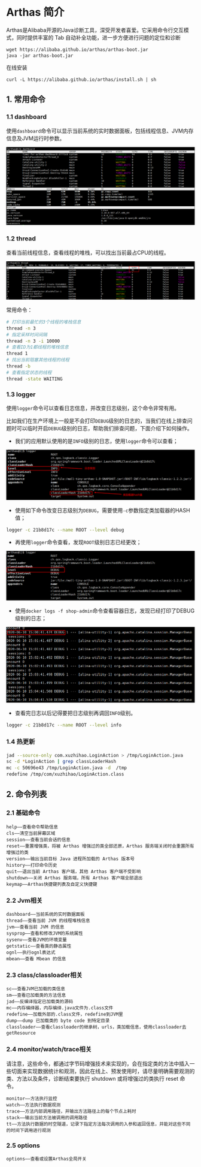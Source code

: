 # Arthas 简介

Arthas是Alibaba开源的Java诊断工具，深受开发者喜爱。它采用命令行交互模式，同时提供丰富的 Tab 自动补全功能，进一步方便进行问题的定位和诊断

```
wget https://alibaba.github.io/arthas/arthas-boot.jar
java -jar arthas-boot.jar
```

在线安装
```
curl -L https://alibaba.github.io/arthas/install.sh | sh
```

## 1. 常用命令

### 1.1 dashboard

使用`dashboard`命令可以显示当前系统的实时数据面板，包括线程信息、JVM内存信息及JVM运行时参数。

![](../../assets/_images/java/tools/arthas/arthas_start_03.png)

### 1.2 thread

查看当前线程信息，查看线程的堆栈，可以找出当前最占CPU的线程。

![](../../assets/_images/java/tools/arthas/arthas_start_04.png)

常用命令：

```bash
# 打印当前最忙的3个线程的堆栈信息
thread -n 3
# 指定采样时间间隔
thread -n 3 -i 10000
# 查看ID为1都线程的堆栈信息
thread 1
# 找出当前阻塞其他线程的线程
thread -b
# 查看指定状态的线程
thread -state WAITING
```

### 1.3 logger

使用`logger`命令可以查看日志信息，并改变日志级别，这个命令非常有用。

比如我们在生产环境上一般是不会打印`DEBUG`级别的日志的，当我们在线上排查问题时可以临时开启`DEBUG`级别的日志，帮助我们排查问题，下面介绍下如何操作。

- 我们的应用默认使用的是`INFO`级别的日志，使用`logger`命令可以查看；

![](../../assets/_images/java/tools/arthas/arthas_start_06.png)

- 使用如下命令改变日志级别为`DEBUG`，需要使用`-c`参数指定类加载器的HASH值；

```bash
logger -c 21b8d17c --name ROOT --level debug
```

- 再使用`logger`命令查看，发现`ROOT`级别日志已经更改；

![](../../assets/_images/java/tools/arthas/arthas_start_07.png)

- 使用`docker logs -f shop-admin`命令查看容器日志，发现已经打印了DEBUG级别的日志；

![](../../assets/_images/java/tools/arthas/arthas_start_08.png)

- 查看完日志以后记得要把日志级别再调回`INFO`级别。

```bash
logger -c 21b8d17c --name ROOT --level info
```

### 1.4 热更新

```bash
jad --source-only com.xuzhihao.LoginAction > /tmp/LoginAction.java
sc -d *LoginAction | grep classLoaderHash
mc -c 50696e43 /tmp/LoginAction.java -d  /tmp
redefine /tmp/com/xuzhihao/LoginAction.class
```

## 2. 命令列表

### 2.1 基础命令

```
help——查看命令帮助信息
cls——清空当前屏幕区域
session——查看当前会话的信息
reset——重置增强类，将被 Arthas 增强过的类全部还原，Arthas 服务端关闭时会重置所有增强过的类
version——输出当前目标 Java 进程所加载的 Arthas 版本号
history——打印命令历史
quit——退出当前 Arthas 客户端，其他 Arthas 客户端不受影响
shutdown——关闭 Arthas 服务端，所有 Arthas 客户端全部退出
keymap——Arthas快捷键列表及自定义快捷键
```

### 2.2 Jvm相关

```
dashboard——当前系统的实时数据面板
thread——查看当前 JVM 的线程堆栈信息
jvm——查看当前 JVM 的信息
sysprop——查看和修改JVM的系统属性
sysenv——查看JVM的环境变量
getstatic——查看类的静态属性
ognl——执行ognl表达式
mbean——查看 Mbean 的信息
```

### 2.3 class/classloader相关

```
sc——查看JVM已加载的类信息
sm——查看已加载类的方法信息
jad——反编译指定已加载类的源码
mc——内存编绎器，内存编绎.java文件为.class文件
redefine——加载外部的.class文件，redefine到JVM里
dump——dump 已加载类的 byte code 到特定目录
classloader——查看classloader的继承树，urls，类加载信息，使用classloader去getResource
```

### 2.4 monitor/watch/trace相关

请注意，这些命令，都通过字节码增强技术来实现的，会在指定类的方法中插入一些切面来实现数据统计和观测，因此在线上、预发使用时，请尽量明确需要观测的类、方法以及条件，诊断结束要执行 shutdown 或将增强过的类执行 reset 命令。

```
monitor——方法执行监控
watch——方法执行数据观测
trace——方法内部调用路径，并输出方法路径上的每个节点上耗时
stack——输出当前方法被调用的调用路径
tt——方法执行数据的时空隧道，记录下指定方法每次调用的入参和返回信息，并能对这些不同的时间下调用进行观测
```

### 2.5 options

```
options——查看或设置Arthas全局开关
```